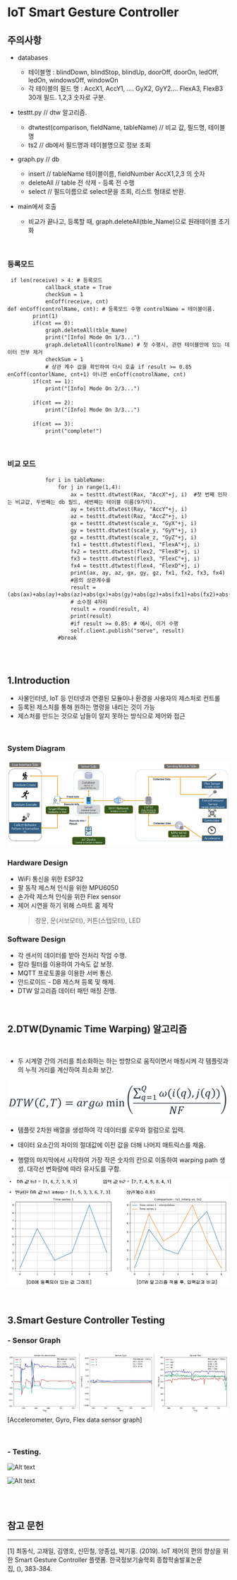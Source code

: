 IoT Smart Gesture Controller
=============

주의사항
-------------

- databases
  - 테이블명 : blindDown, blindStop, blindUp, doorOff, doorOn, ledOff, ledOn, windowsOff, windowOn
  - 각 테이블의 필드 명 : AccX1, AccY1, .... GyX2, GyY2.... FlexA3, FlexB3 30개 필드. 1,2,3 숫자로 구분.


- testtt.py   // dtw 알고리즘. 
	- dtwtest(comparison, fieldName, tableName) // 비교 값, 필드명, 테이블명
	- ts2 // db에서 필드명과 테이블명으로 정보 조회

- graph.py // db
	- insert // tableName 테이블이름, fieldNumber AccX1,2,3 의 숫자
	- deleteAll  // table 전 삭제 - 등록 전 수행
	- select // 필드이름으로 select문을 조회, 리스트 형태로 반환.

- main에서 호출
	- 비교가 끝나고, 등록할 때,  graph.deleteAll(tble_Name)으로 원래테이블 초기화 

<br>

### 등록모드
```
 if len(receive) > 4: # 등록모드
            callback_state = True
            checkSum = 1
            enCoff(receive, cnt)
def enCoff(controlName, cnt): # 등록모드 수행 controlName = 테이블이름.
        print(1)
        if(cnt == 0):
            graph.deleteAll(tble_Name)
            print("[Info] Mode On 1/3...")
            graph.deleteAll(controlName) # 첫 수행시, 관련 테이블안에 있는 데이터 전부 제거
            checkSum = 1
            # 상관 계수 값을 확인하여 다시 호출 if result >= 0.85 enCoff(contorlName, cnt+1) 아니면 enCoff(cnotrolName, cnt)
        if(cnt == 1):
            print("[Info] Mode On 2/3...")

        if(cnt == 2):
            print("[Info] Mode On 3/3...")

        if(cnt == 3):
            print("complete!")
```

<br>

### 비교 모드
```
            for i in tableName:
                for j in range(1,4):
                    ax = testtt.dtwtest(Rax, "AccX"+j, i)  #첫 번째 인자는 비교값, 두번째는 db 필드, 세번째는 테이블 이름(9가지).
                    ay = testtt.dtwtest(Ray, "AccY"+j, i)
                    az = testtt.dtwtest(Raz, "AccZ"+j, i)
                    gx = testtt.dtwtest(scale_x, "GyX"+j, i)
                    gy = testtt.dtwtest(scale_y, "GyY"+j, i)
                    gz = testtt.dtwtest(scale_z, "GyZ"+j, i)
                    fx1 = testtt.dtwtest(flex1, "FlexA"+j, i)
                    fx2 = testtt.dtwtest(flex2, "FlexB"+j, i)
                    fx3 = testtt.dtwtest(flex3, "FlexC"+j, i)
                    fx4 = testtt.dtwtest(flex4, "FlexD"+j, i)
                    print(ax, ay, az, gx, gy, gz, fx1, fx2, fx3, fx4)
                    #음의 상관계수를
                    result = (abs(ax)+abs(ay)+abs(az)+abs(gx)+abs(gy)+abs(gz)+abs(fx1)+abs(fx2)+abs(fx3)+abs(fx4))/10
                    # 소수점 4자리
                    result = round(result, 4)
                    print(result)
                    #if result >= 0.85: # 예시, 이거 수행
                    self.client.publish("serve", result)
                #break
```
<br>
<br>

1.Introduction
-------------
- 사물인터넷, IoT 등 인터넷과 연결된 모듈이나 환경을 사용자의 제스처로 컨트롤
- 등록된 제스처를 통해 원하는 명령을 내리는 것이 가능
- 제스처를 만드는 것으로 남들이 알지 못하는 방식으로 제어와 접근

<br>

### System Diagram
![Alt text](/img/system_diagram.JPG)

### Hardware Design
* WiFi 통신을 위한 ESP32
* 팔 동작 제스쳐 인식을 위한 MPU6050
* 손가락 제스쳐 인식을 위한 Flex sensor
* 제어 시연을 하기 위해 스마트 홈 제작
    > 창문, 문(서보모터), 커튼(스텝모터), LED 

### Software Design
* 각 센서의 데이터를 받아 전처리 작업 수행.
* 칼라 필터를 이용하여 가속도 값 보정.
* MQTT 프로토콜을 이용한 서버 통신.
* 안드로이드 - DB 제스쳐 등록 및 해제.
* DTW 알고리즘 데이터 패턴 매칭 진행.

<br>

2.DTW(Dynamic Time Warping) 알고리즘
-------------

<br>

* 두 시계열 간의 거리를 최소화하는 하는 방향으로 움직이면서 매칭시켜 각 템플릿과의 누적 거리를 계산하여 최소화 보간.
  
![Alt text](/img/DTW_math.JPG)
* 템플릿 2차원 배열을 생성하여 각 데이터를 로우와 컬럼으로 입력.
  
* 데이터 요소간의 차이의 절대값에 이전 값을 더해 나머지 매트릭스를 채움.

* 행렬의 마지막에서 시작하여 가장 작은 숫자의 칸으로 이동하여 warping path 생성. 대각선 변화량에 따라 유사도를 구함.

![Alt text](/img/DTW_graph.JPG)

<br>

3.Smart Gesture Controller Testing
-------------

### -  Sensor Graph

![Alt text](/img/Sensor_visualization.JPG)
[Accelerometer, Gyro, Flex data sensor graph] 

<br>

### - Testing.
![Alt text](/img/Gesture1.gif)

![Alt text](/img/Gesture2.gif)

<br>
<br>

참고 문헌
-------------

***

[1] 최동식, 고재일, 김영호, 신민철, 양종섭, 박기홍. (2019). IoT 제어의 편의 향상을 위한 Smart Gesture Controller 플랫폼. 한국정보기술학회 종합학술발표논문집, (), 383-384.